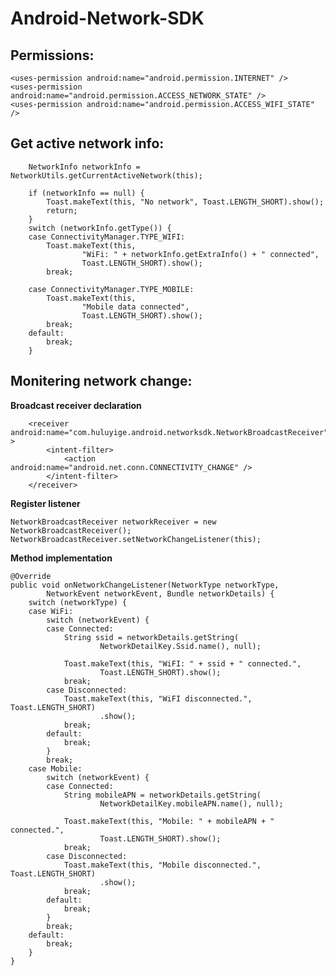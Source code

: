 Android-Network-SDK
===================
Permissions: 
--------------
    <uses-permission android:name="android.permission.INTERNET" />
    <uses-permission android:name="android.permission.ACCESS_NETWORK_STATE" />
    <uses-permission android:name="android.permission.ACCESS_WIFI_STATE" />

Get active network info:
--------------
		NetworkInfo networkInfo = NetworkUtils.getCurrentActiveNetwork(this);

		if (networkInfo == null) {
			Toast.makeText(this, "No network", Toast.LENGTH_SHORT).show();
			return;
		}
		switch (networkInfo.getType()) {
		case ConnectivityManager.TYPE_WIFI:
			Toast.makeText(this,
					"WiFi: " + networkInfo.getExtraInfo() + " connected",
					Toast.LENGTH_SHORT).show();
			break;

		case ConnectivityManager.TYPE_MOBILE:
			Toast.makeText(this,
					"Mobile data connected",
					Toast.LENGTH_SHORT).show();
			break;
		default:
			break;
		}

Monitering network change:
--------------
**Broadcast receiver declaration**

        <receiver android:name="com.huluyige.android.networksdk.NetworkBroadcastReceiver" >
            <intent-filter>
                <action android:name="android.net.conn.CONNECTIVITY_CHANGE" />
            </intent-filter>
        </receiver>

        
**Register listener**      

	NetworkBroadcastReceiver networkReceiver = new NetworkBroadcastReceiver();
	NetworkBroadcastReceiver.setNetworkChangeListener(this);


**Method implementation**

	@Override
	public void onNetworkChangeListener(NetworkType networkType,
			NetworkEvent networkEvent, Bundle networkDetails) {
		switch (networkType) {
		case WiFi:
			switch (networkEvent) {
			case Connected:
				String ssid = networkDetails.getString(
						NetworkDetailKey.Ssid.name(), null);

				Toast.makeText(this, "WiFI: " + ssid + " connected.",
						Toast.LENGTH_SHORT).show();
				break;
			case Disconnected:
				Toast.makeText(this, "WiFI disconnected.", Toast.LENGTH_SHORT)
						.show();
				break;
			default:
				break;
			}
			break;
		case Mobile:
			switch (networkEvent) {
			case Connected:
				String mobileAPN = networkDetails.getString(
						NetworkDetailKey.mobileAPN.name(), null);

				Toast.makeText(this, "Mobile: " + mobileAPN + " connected.",
						Toast.LENGTH_SHORT).show();
				break;
			case Disconnected:
				Toast.makeText(this, "Mobile disconnected.", Toast.LENGTH_SHORT)
						.show();
				break;
			default:
				break;
			}
			break;
		default:
			break;
		}
	}
